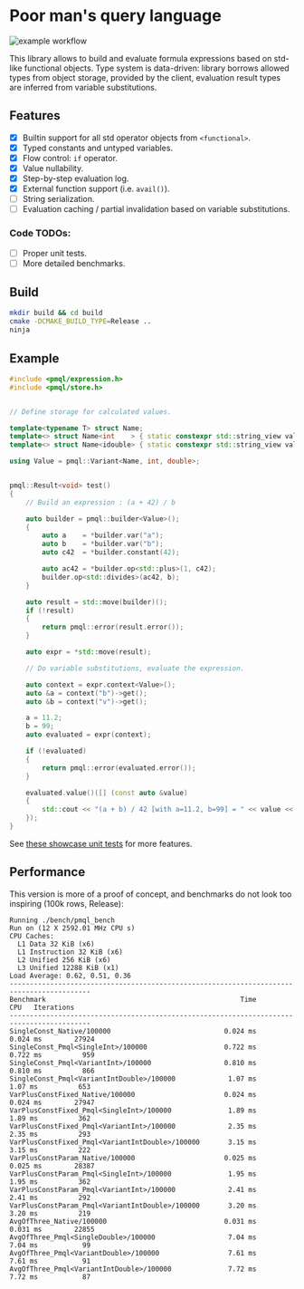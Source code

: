 # Poor man's query language

![example workflow](https://github.com/xenzh/poor-mans-ql/actions/workflows/cmake.yml/badge.svg)

This library allows to build and evaluate formula expressions based on std-like functional objects. Type system is data-driven: library borrows allowed types from object storage, provided by the client, evaluation result types are inferred from variable substitutions.

## Features

- [x] Builtin support for all std operator objects from `<functional>`.
- [x] Typed constants and untyped variables.
- [x] Flow control: `if` operator.
- [x] Value nullability.
- [x] Step-by-step evaluation log.
- [x] External function support (i.e. `avail()`).
- [ ] String serialization.
- [ ] Evaluation caching / partial invalidation based on variable substitutions.

### Code TODOs:

- [ ] Proper unit tests.
- [ ] More detailed benchmarks.

## Build

```sh
mkdir build && cd build
cmake -DCMAKE_BUILD_TYPE=Release ..
ninja
```

## Example

```cpp
#include <pmql/expression.h>
#include <pmql/store.h>


// Define storage for calculated values.

template<typename T> struct Name;
template<> struct Name<int    > { static constexpr std::string_view value = "int"   ; };
template<> struct Name<idouble> { static constexpr std::string_view value = "double"; };

using Value = pmql::Variant<Name, int, double>;


pmql::Result<void> test()
{
    // Build an expression : (a + 42) / b

    auto builder = pmql::builder<Value>();
    {
        auto a    = *builder.var("a");
        auto b    = *builder.var("b");
        auto c42  = *builder.constant(42);

        auto ac42 = *builder.op<std::plus>(1, c42);
        builder.op<std::divides>(ac42, b);
    }

    auto result = std::move(builder)();
    if (!result)
    {
        return pmql::error(result.error());
    }

    auto expr = *std::move(result);

    // Do variable substitutions, evaluate the expression.

    auto context = expr.context<Value>();
    auto &a = context("b")->get();
    auto &b = context("v")->get();

    a = 11.2;
    b = 99;
    auto evaluated = expr(context);

    if (!evaluated)
    {
        return pmql::error(evaluated.error());
    }

    evaluated.value()([] (const auto &value)
    {
        std::cout << "(a + b) / 42 [with a=11.2, b=99] = " << value << std::endl;
    });
}
```

See [these showcase unit tests](./test/example.t.cpp) for more features.

## Performance

This version is more of a proof of concept, and benchmarks do not look too inspiring (100k rows, Release):

```
Running ./bench/pmql_bench
Run on (12 X 2592.01 MHz CPU s)
CPU Caches:
  L1 Data 32 KiB (x6)
  L1 Instruction 32 KiB (x6)
  L2 Unified 256 KiB (x6)
  L3 Unified 12288 KiB (x1)
Load Average: 0.62, 0.51, 0.36
------------------------------------------------------------------------------------------
Benchmark                                                Time             CPU   Iterations
------------------------------------------------------------------------------------------
SingleConst_Native/100000                            0.024 ms        0.024 ms        27924
SingleConst_Pmql<SingleInt>/100000                   0.722 ms        0.722 ms          959
SingleConst_Pmql<VariantInt>/100000                  0.810 ms        0.810 ms          866
SingleConst_Pmql<VariantIntDouble>/100000             1.07 ms         1.07 ms          653
VarPlusConstFixed_Native/100000                      0.024 ms        0.024 ms        27947
VarPlusConstFixed_Pmql<SingleInt>/100000              1.89 ms         1.89 ms          362
VarPlusConstFixed_Pmql<VariantInt>/100000             2.35 ms         2.35 ms          293
VarPlusConstFixed_Pmql<VariantIntDouble>/100000       3.15 ms         3.15 ms          222
VarPlusConstParam_Native/100000                      0.025 ms        0.025 ms        28387
VarPlusConstParam_Pmql<SingleInt>/100000              1.95 ms         1.95 ms          362
VarPlusConstParam_Pmql<VariantInt>/100000             2.41 ms         2.41 ms          292
VarPlusConstParam_Pmql<VariantIntDouble>/100000       3.20 ms         3.20 ms          219
AvgOfThree_Native/100000                             0.031 ms        0.031 ms        22855
AvgOfThree_Pmql<SingleDouble>/100000                  7.04 ms         7.04 ms           99
AvgOfThree_Pmql<VariantDouble>/100000                 7.61 ms         7.61 ms           91
AvgOfThree_Pmql<VariantIntDouble>/100000              7.72 ms         7.72 ms           87
```

